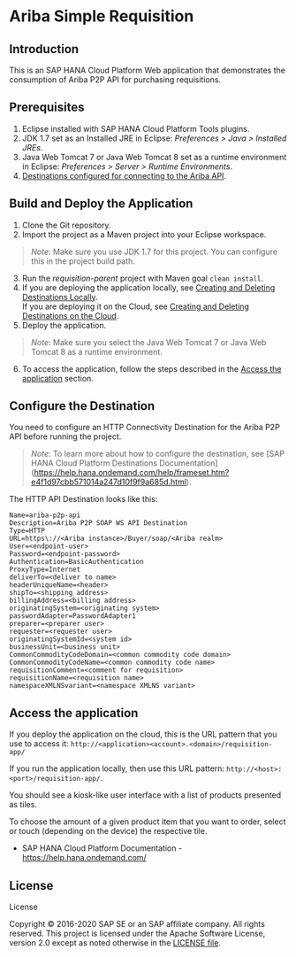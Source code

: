# Ariba Simple Requisition

## Introduction

This is an SAP HANA Cloud Platform Web application that demonstrates the consumption of Ariba P2P API for purchasing requisitions.

## Prerequisites

1.    Eclipse installed with SAP HANA Cloud Platform Tools plugins.
2.    JDK 1.7 set as an Installed JRE in Eclipse: *Preferences > Java > Installed JREs*.
3.    Java Web Tomcat 7 or Java Web Tomcat 8 set as a runtime environment in Eclipse: *Preferences > Server > Runtime Environments*.
4.    [Destinations configured for connecting to the Ariba API](#configure-the-destinations).

## Build and Deploy the Application

1. Clone the Git repository.
2. Import the project as a Maven project into your Eclipse workspace. 
>*Note*: Make sure you use JDK 1.7 for this project. You can configure this in the project build path.
3. Run the *requisition-parent* project with Maven goal `clean install`. 
4. If you are deploying the application locally, see [Creating and Deleting Destinations Locally](https://help.hana.ondemand.com/help/frameset.htm?7fa92ffa007346f58491999361928303.html).<br>
If you are deploying it on the Cloud, see [Creating and Deleting Destinations on the Cloud](https://help.hana.ondemand.com/help/frameset.htm?94dddf7d9e56401ba1719b7e836d8ee9.html).
5. Deploy the application. 
>*Note*: Make sure you select the Java Web Tomcat 7 or Java Web Tomcat 8 as a runtime environment.
6. To access the application, follow the steps described in the [Access the application](#access-the-application) section.

## Configure the Destination

You need to configure an HTTP Connectivity Destination for the Ariba P2P API before running the project.
>*Note*: To learn more about how to configure the destination, see [SAP HANA Cloud Platform Destinations Documentation] (https://help.hana.ondemand.com/help/frameset.htm?e4f1d97cbb571014a247d10f9f9a685d.html).

The HTTP API Destination looks like this:

	Name=ariba-p2p-api
	Description=Ariba P2P SOAP WS API Destination
	Type=HTTP
	URL=https\://<Ariba instance>/Buyer/soap/<Ariba realm>
	User=<endpoint-user>
	Password=<endpoint-password>
	Authentication=BasicAuthentication
	ProxyType=Internet
	deliverTo=<deliver to name>
	headerUniqueName=<header>
	shipTo=<shipping address>
	billingAddress=<billing address>
	originatingSystem=<originating system>
	passwordAdapter=PasswordAdapter1
	preparer=<preparer user>
	requester=<requester user>
	originatingSystemId=<system id>
	businessUnit=<business unit>
	CommonCommodityCodeDomain=<common commodity code domain>
	CommonCommodityCodeName=<common commodity code name>
	requisitionComment=<comment for requisition>
	requisitionName=<requisition name>
	namespaceXMLNSvariant=<namespace XMLNS variant>

## Access the application

If you deploy the application on the cloud, this is the URL pattern that you use to access it: `http://<application><account>.<domain>/requisition-app/`

If you run the application locally, then use this URL pattern: `http://<host>:<port>/requisition-app/`.

You should see a kiosk-like user interface with a list of products presented as tiles. 

To choose the amount of a given product item that you want to order, select or touch (depending on the device) the respective tile.

* SAP HANA Cloud Platform Documentation - https://help.hana.ondemand.com/

## License

License

Copyright © 2016-2020 SAP SE or an SAP affiliate company. All rights reserved. This project is licensed under the Apache Software License, version 2.0 except as noted otherwise in the [LICENSE file](LICENSES/Apache-2.0.txt).